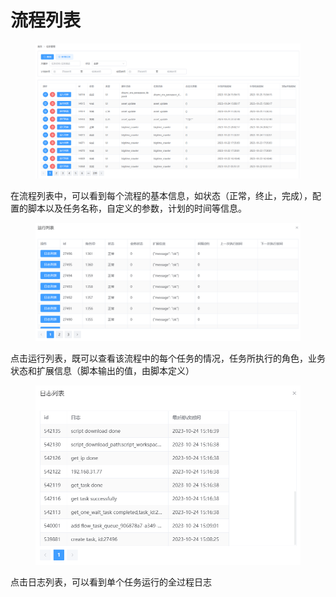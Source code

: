 # 流程列表

<figure><img src="../../.gitbook/assets/image (10).png" alt=""><figcaption></figcaption></figure>

在流程列表中，可以看到每个流程的基本信息，如状态（正常，终止，完成），配置的脚本以及任务名称，自定义的参数，计划的时间等信息。

<figure><img src="../../.gitbook/assets/image (11).png" alt=""><figcaption></figcaption></figure>

点击运行列表，既可以查看该流程中的每个任务的情况，任务所执行的角色，业务状态和扩展信息（脚本输出的值，由脚本定义）

<figure><img src="../../.gitbook/assets/image (12).png" alt=""><figcaption></figcaption></figure>

点击日志列表，可以看到单个任务运行的全过程日志
